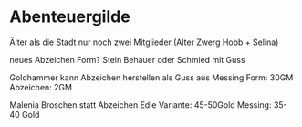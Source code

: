 # Abenteuergilde

Älter als die Stadt
nur noch zwei Mitglieder (Alter Zwerg Hobb + Selina)

neues Abzeichen Form?
Stein Behauer oder Schmied mit Guss

Goldhammer kann Abzeichen herstellen als Guss aus Messing
Form: 30GM
Abzeichen: 2GM

Malenia
Broschen statt Abzeichen
Edle Variante: 45-50Gold
Messing: 35-40 Gold
